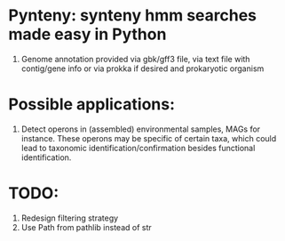 # Pynteny: synteny hmm searches made easy in Python

1. Genome annotation provided via gbk/gff3 file, via text file with contig/gene info or via prokka if desired and prokaryotic organism

# Possible applications:

1. Detect operons in (assembled) environmental samples, MAGs for instance. These operons may be specific of certain taxa, which could lead to taxonomic identification/confirmation besides functional identification.


# TODO: 
1. Redesign filtering strategy
2. Use Path from pathlib instead of str